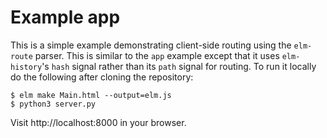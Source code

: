 # Example app

This is a simple example demonstrating client-side routing using the
`elm-route` parser. This is similar to the `app` example except that
it uses `elm-history`'s `hash` signal rather than its `path` signal
for routing. To run it locally do the following after cloning the
repository:

``` shell
$ elm make Main.html --output=elm.js
$ python3 server.py
```

Visit http://localhost:8000 in your browser.
